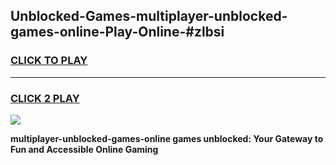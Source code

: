 
## Unblocked-Games-multiplayer-unblocked-games-online-Play-Online-#zlbsi
<h3>
<a href="https://premium.freeplayer.one?title=multiplayer-unblocked-games-online&ref=27F">CLICK TO PLAY</a></h3>
<hr>

<h3>
<a href="https://premium.freeplayer.one?title=multiplayer-unblocked-games-online&ref=27F">CLICK 2 PLAY</a>
  
</h3>

<a href="https://premium.freeplayer.one?title=multiplayer-unblocked-games-online&ref=27F"><img src="https://clearcache.store/games.png"></a>


**multiplayer-unblocked-games-online games unblocked: Your Gateway to Fun and Accessible Online Gaming**
